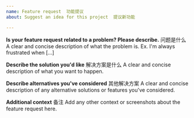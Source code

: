 ```yaml
---
name: Feature request  功能提议
about: Suggest an idea for this project  提议新功能

---
```


**Is your feature request related to a problem? Please describe.**  问题是什么
A clear and concise description of what the problem is. Ex. I'm always frustrated when [...]

**Describe the solution you'd like** 解决方案是什么
A clear and concise description of what you want to happen.

**Describe alternatives you've considered** 其他解决方案
A clear and concise description of any alternative solutions or features you've considered.

**Additional context** 备注
Add any other context or screenshots about the feature request here.
